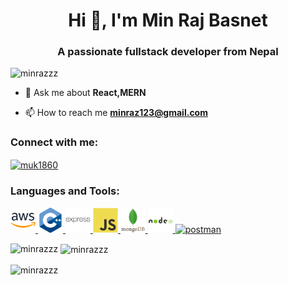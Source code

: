 <h1 align="center">Hi 👋, I'm Min Raj Basnet</h1>
<h3 align="center">A passionate fullstack developer from Nepal</h3>


<p align="left"> <img src="https://komarev.com/ghpvc/?username=minrazzz&label=Profile%20views&color=0e75b6&style=flat" alt="minrazzz" /> </p>

- 💬 Ask me about **React,MERN**

- 📫 How to reach me **minraz123@gmail.com**

<h3 align="left">Connect with me:</h3>
<p align="left">
<a href="https://instagram.com/muk1860" target="blank"><img align="center" src="https://raw.githubusercontent.com/rahuldkjain/github-profile-readme-generator/master/src/images/icons/Social/instagram.svg" alt="muk1860" height="30" width="40" /></a>
</p>

<h3 align="left">Languages and Tools:</h3>
<p align="left"> <a href="https://aws.amazon.com" target="_blank" rel="noreferrer"> <img src="https://raw.githubusercontent.com/devicons/devicon/master/icons/amazonwebservices/amazonwebservices-original-wordmark.svg" alt="aws" width="40" height="40"/> </a> <a href="https://www.w3schools.com/cpp/" target="_blank" rel="noreferrer"> <img src="https://raw.githubusercontent.com/devicons/devicon/master/icons/cplusplus/cplusplus-original.svg" alt="cplusplus" width="40" height="40"/> </a> <a href="https://expressjs.com" target="_blank" rel="noreferrer"> <img src="https://raw.githubusercontent.com/devicons/devicon/master/icons/express/express-original-wordmark.svg" alt="express" width="40" height="40"/> </a> <a href="https://developer.mozilla.org/en-US/docs/Web/JavaScript" target="_blank" rel="noreferrer"> <img src="https://raw.githubusercontent.com/devicons/devicon/master/icons/javascript/javascript-original.svg" alt="javascript" width="40" height="40"/> </a> <a href="https://www.mongodb.com/" target="_blank" rel="noreferrer"> <img src="https://raw.githubusercontent.com/devicons/devicon/master/icons/mongodb/mongodb-original-wordmark.svg" alt="mongodb" width="40" height="40"/> </a> <a href="https://nodejs.org" target="_blank" rel="noreferrer"> <img src="https://raw.githubusercontent.com/devicons/devicon/master/icons/nodejs/nodejs-original-wordmark.svg" alt="nodejs" width="40" height="40"/> </a> <a href="https://postman.com" target="_blank" rel="noreferrer"> <img src="https://www.vectorlogo.zone/logos/getpostman/getpostman-icon.svg" alt="postman" width="40" height="40"/> </a> </p>

<p><img align="left" src="https://github-readme-stats.vercel.app/api/top-langs?username=minrazzz&show_icons=true&locale=en&layout=compact" alt="minrazzz" /></p>

<p>&nbsp;<img align="center" src="https://github-readme-stats.vercel.app/api?username=minrazzz&show_icons=true&locale=en" alt="minrazzz" /></p>

<p><img align="center" src="https://github-readme-streak-stats.herokuapp.com/?user=minrazzz&" alt="minrazzz" /></p>
